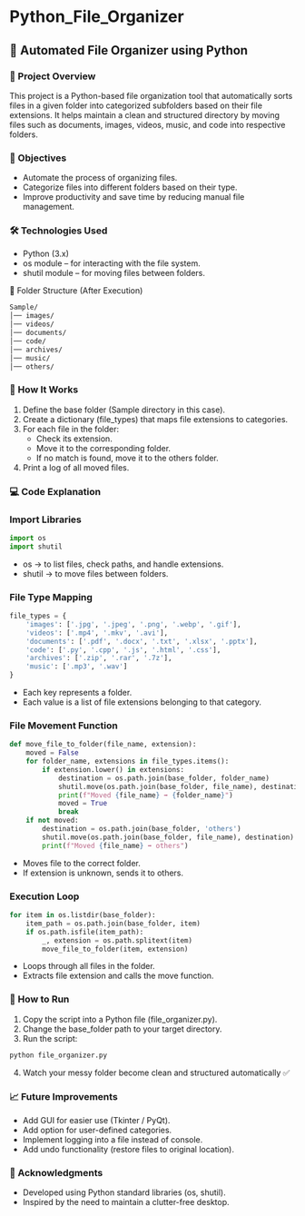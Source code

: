 # Python_File_Organizer

## 📂 Automated File Organizer using Python
### 📌 Project Overview

This project is a Python-based file organization tool that automatically sorts files in a given folder into categorized subfolders based on their file extensions. It helps maintain a clean and structured directory by moving files such as documents, images, videos, music, and code into respective folders.

### 🎯 Objectives

- Automate the process of organizing files.
- Categorize files into different folders based on their type.
- Improve productivity and save time by reducing manual file management.

### 🛠️ Technologies Used

- Python (3.x)
- os module – for interacting with the file system.
- shutil module – for moving files between folders.

📁 Folder Structure (After Execution)

```markdown
Sample/
│── images/
│── videos/
│── documents/
│── code/
│── archives/
│── music/
│── others/

```

### 📜 How It Works

1. Define the base folder (Sample directory in this case).
2. Create a dictionary (file_types) that maps file extensions to categories.
3. For each file in the folder:
    - Check its extension.
    - Move it to the corresponding folder.
    - If no match is found, move it to the others folder.
4. Print a log of all moved files.

### 💻 Code Explanation
### Import Libraries
```python
import os
import shutil
```
- os → to list files, check paths, and handle extensions.
- shutil → to move files between folders.

### File Type Mapping
```python
file_types = {
    'images': ['.jpg', '.jpeg', '.png', '.webp', '.gif'],
    'videos': ['.mp4', '.mkv', '.avi'],
    'documents': ['.pdf', '.docx', '.txt', '.xlsx', '.pptx'],
    'code': ['.py', '.cpp', '.js', '.html', '.css'],
    'archives': ['.zip', '.rar', '.7z'],
    'music': ['.mp3', '.wav']
}
```
- Each key represents a folder.
- Each value is a list of file extensions belonging to that category.

### File Movement Function
```Python
def move_file_to_folder(file_name, extension):
    moved = False
    for folder_name, extensions in file_types.items():
        if extension.lower() in extensions:
            destination = os.path.join(base_folder, folder_name)
            shutil.move(os.path.join(base_folder, file_name), destination)
            print(f"Moved {file_name} ➡️ {folder_name}")
            moved = True
            break
    if not moved:
        destination = os.path.join(base_folder, 'others')
        shutil.move(os.path.join(base_folder, file_name), destination)
        print(f"Moved {file_name} ➡️ others")
```
- Moves file to the correct folder.
- If extension is unknown, sends it to others.

### Execution Loop
```python
for item in os.listdir(base_folder):
    item_path = os.path.join(base_folder, item)
    if os.path.isfile(item_path):
        _, extension = os.path.splitext(item)
        move_file_to_folder(item, extension)
```
- Loops through all files in the folder.
- Extracts file extension and calls the move function.

### 🚀 How to Run
1. Copy the script into a Python file (file_organizer.py).
2. Change the base_folder path to your target directory.
3. Run the script:
```bash
python file_organizer.py
```
4. Watch your messy folder become clean and structured automatically ✅

### 📈 Future Improvements
- Add GUI for easier use (Tkinter / PyQt).
- Add option for user-defined categories.
- Implement logging into a file instead of console.
- Add undo functionality (restore files to original location).

### 🤝 Acknowledgments
- Developed using Python standard libraries (os, shutil).
- Inspired by the need to maintain a clutter-free desktop.
